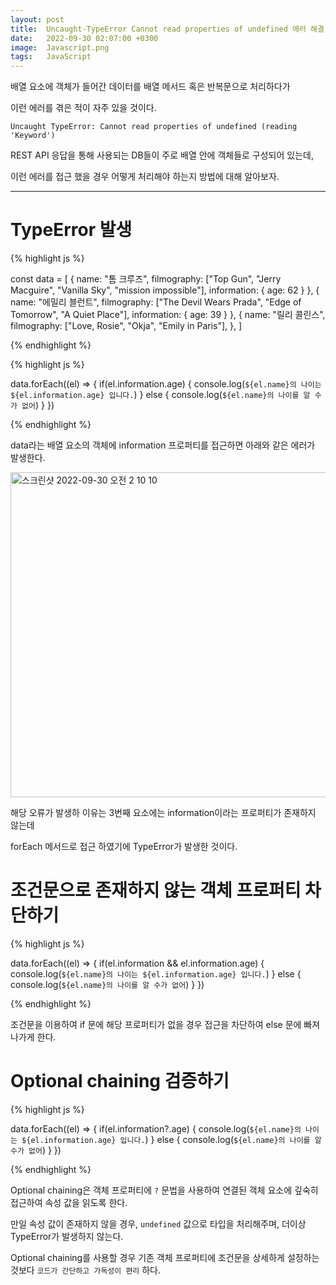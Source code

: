 ```yaml
---
layout: post
title:  Uncaught-TypeError Cannot read properties of undefined 에러 해결
date:   2022-09-30 02:07:00 +0300
image:  Javascript.png
tags:   JavaScript
---
```


배열 요소에 객체가 들어간 데이터를 배열 메서드 혹은 반복문으로 처리하다가 

이런 에러를 겪은 적이 자주 있을 것이다.

```
Uncaught TypeError: Cannot read properties of undefined (reading 'Keyword')

```

REST API 응답을 통해 사용되는 DB들이 주로 배열 안에 객체들로 구성되어 있는데, 

이런 에러를 접근 했을 경우 어떻게 처리해야 하는지 방법에 대해 알아보자.

---


# TypeError 발생


{% highlight js %}

const data = [
    {
        name: "톰 크루즈",
        filmography: ["Top Gun", "Jerry Macguire", "Vanilla Sky", "mission impossible"],
        information: {
            age: 62
        }
    }, 
    {
        name: "에밀리 블런트",
        filmography: ["The Devil Wears Prada", "Edge of Tomorrow", "A Quiet Place"],
        information: {
            age: 39
        }
    },
    {
        name: "릴리 콜린스",
        filmography: ["Love, Rosie", "Okja", "Emily in Paris"],
    },
]

{% endhighlight %}


{% highlight js %}

data.forEach((el) => {
    if(el.information.age) {
        console.log(`${el.name}의 나이는 ${el.information.age} 입니다.`)
    } else {
        console.log(`${el.name}의 나이를 알 수가 없어`)
    }
})

{% endhighlight %}

data라는 배열 요소의 객체에 information 프로퍼티를 접근하면 아래와 같은 에러가 발생한다.

<img width="520" alt="스크린샷 2022-09-30 오전 2 10 10" src="https://user-images.githubusercontent.com/78064720/193095728-74a39d9a-4f01-46c0-96ae-22ab5a4bc48c.png">

해당 오류가 발생하 이유는 3번째 요소에는 information이라는 프로퍼티가 존재하지 않는데

forEach 메서드로 접근 하였기에 TypeError가 발생한 것이다.

# 조건문으로 존재하지 않는 객체 프로퍼티 차단하기

{% highlight js %}

data.forEach((el) => {
    if(el.information && el.information.age) {
        console.log(`${el.name}의 나이는 ${el.information.age} 입니다.`)
    } else {
        console.log(`${el.name}의 나이를 알 수가 없어`)
    }
})

{% endhighlight %}

조건문을 이용하여 if 문에 해당 프로퍼티가 없을 경우 접근을 차단하여 else 문에 빠져 나가게 한다.

# Optional chaining 검증하기

{% highlight js %}

data.forEach((el) => {
    if(el.information?.age) {
        console.log(`${el.name}의 나이는 ${el.information.age} 입니다.`)
    } else {
        console.log(`${el.name}의 나이를 알 수가 없어`)
    }
})

{% endhighlight %}

Optional chaining은 객체 프로퍼티에 ```?``` 문법을 사용하여 연결된 객체 요소에 깊숙히 접근하여 속성 값을 읽도록 한다. 

만일 속성 값이 존재하지 않을 경우, ```undefined``` 값으로 타입을 처리해주며, 더이상 TypeError가 발생하지 않는다.

Optional chaining를 사용할 경우 기존 객체 프로퍼티에 조건문을 상세하게 설정하는 것보다 ```코드가 간단하고 가독성이 편리``` 하다.


